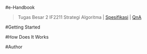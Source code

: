 #e-Handbook
> Tugas Besar 2 IF2211 Strategi Algoritma | [Spesifikasi](https://informatika.stei.itb.ac.id/~rinaldi.munir/Stmik/2020-2021/Tugas-Besar-2-IF2211-Strategi-Algoritma-2021.pdf) | [QnA](https://docs.google.com/spreadsheets/d/1gyG4apGkhMH98TTctDtOQghFQ3BV7wnXLi67M3jNrZg/edit#gid=0)

#Getting Started

#How Does It Works

#Author
